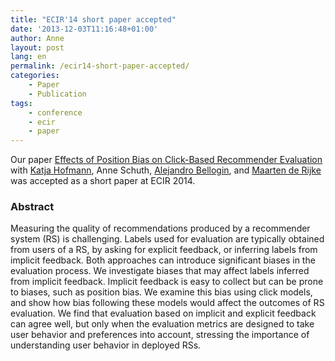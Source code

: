 ```yaml
---
title: "ECIR'14 short paper accepted"
date: '2013-12-03T11:16:48+01:00'
author: Anne
layout: post
lang: en
permalink: /ecir14-short-paper-accepted/
categories:
    - Paper
    - Publication
tags:
    - conference
    - ecir
    - paper
---
```


Our
paper [Effects of Position Bias on Click-Based Recommender Evaluation](/publications/hofmann2014)
with [Katja Hofmann](http://katja-hofmann.de), Anne Schuth, [Alejandro Bellogin](http://ir.ii.uam.es/~alejandro/),
and [Maarten de Rijke](http://staff.science.uva.nl/~mdr/) was accepted as a short paper at ECIR 2014.

### Abstract

Measuring the quality of recommendations produced by a recommender system (RS) is challenging. Labels used for
evaluation are typically obtained from users of a RS, by asking for explicit feedback, or inferring labels from implicit
feedback. Both approaches can introduce significant biases in the evaluation process. We investigate biases that may
affect labels inferred from implicit feedback. Implicit feedback is easy to collect but can be prone to biases, such as
position bias. We examine this bias using click models, and show how bias following these models would affect the
outcomes of RS evaluation. We find that evaluation based on implicit and explicit feedback can agree well, but only when
the evaluation metrics are designed to take user behavior and preferences into account, stressing the importance of
understanding user behavior in deployed RSs.
